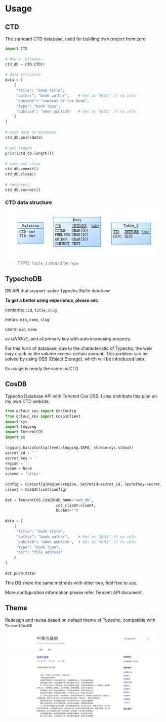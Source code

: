 # Usage

## CTD

The standard CTD database, used for building own project from zero

```python
import CTD

# New a instance
ctd_db = CTD.CTD()

# data structure
data = [
    {
     "title": "book title",
     "author": "book author",    # Set as "NULL" if no info
     "content": "content of the book",
     "type": "book type",
     "publish": "when publish"   # Set as "NULL" if no info
    }  
]

# push data to database
ctd_db.push(data)

# get length
print(ctd_db.length())

# save and close
ctd_db.commit()
ctd_db.close()

# reconnect
ctd_db.connect()
```

### CTD data structure

![Snipaste_2022-06-15_20-30-33](pic/Snipaste_2022-06-15_20-30-33.png)

> TYPO: `Table_3` should be `Type`

## TypechoDB

DB API that support native Typecho Sqlite database

**To get a better using experience, please set:**

contents: `cid`, `title`, `slug`

metas: `mid`, `name`, `slug`

users: `uid`, `name`

as *UNIQUE*, and all primary key with auto increasing property. 

For this form of database, due to the characteristic of Typecho, the web may crack as the volume excess certain amount. This problem can be solved by using OSS (Object Storage), which will be introduced later.

Its usage is nearly the same as CTD 

## CosDB

Typecho Database API with Tencent Cos OSS. I also distribute this plan on my own CTD website.

```python
from qcloud_cos import CosConfig
from qcloud_cos import CosS3Client
import sys
import logging
import TencentCOS
import os

logging.basicConfig(level=logging.INFO, stream=sys.stdout)
secret_id = ''
secret_key = ''
region = ''
token = None
scheme = 'https'

config = CosConfig(Region=region, SecretId=secret_id, SecretKey=secret_key, Token=token, Scheme=scheme)
client = CosS3Client(config)

dat = TencentCOS.CosDB(db_name="web.db",
                       cos_client=client,
                       bucket="")

data = [
    {
     "title": "book title",
     "author": "book author",    # Set as "NULL" if no info
     "publish": "when publish",  # Set as "NULL" if no info
     "type": "book type",
     "dir": "file address"  
    }  
]

dat.push(data)
```

This DB share the same methods with other two, feel free to use.

More configuration information please refer Tencent API document.

## Theme

Redesign and revise based on default theme of Typecho, compatible with `TencentCosDB`

![demo](pic/demo.png)
